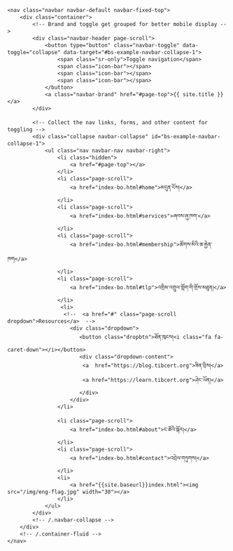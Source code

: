    <!-- Navigation -->
    <nav class="navbar navbar-default navbar-fixed-top">
        <div class="container">
            <!-- Brand and toggle get grouped for better mobile display -->
            <div class="navbar-header page-scroll">
                <button type="button" class="navbar-toggle" data-toggle="collapse" data-target="#bs-example-navbar-collapse-1">
                    <span class="sr-only">Toggle navigation</span>
                    <span class="icon-bar"></span>
                    <span class="icon-bar"></span>
                    <span class="icon-bar"></span>
                </button>
                <a class="navbar-brand" href="#page-top">{{ site.title }}</a>
            </div>

            <!-- Collect the nav links, forms, and other content for toggling -->
            <div class="collapse navbar-collapse" id="bs-example-navbar-collapse-1">
                <ul class="nav navbar-nav navbar-right">
                    <li class="hidden">
                        <a href="#page-top"></a>
                    </li>
                    <li class="page-scroll">
                        <a href="index-bo.html#home">མདུན་ངོས།</a>
                    </li>
                    <li class="page-scroll">
                        <a href="index-bo.html#services">ཞབས་ཞུ་ཁག་</a>
                    </li>
                    <li class="page-scroll">
                        <a href="index-bo.html#membership">ཚོགས་མིའི་ཆ་རྐྱེན་ཁག</a>
                    </li>
                    <li class="page-scroll">
                        <a href="index-bo.html#tlp">འགྲིམ་འགྲུལ་གློག་གི་གྲོས་མཐུན།</a>
                    </li>
                     <li>
                      <!--  <a href="#" class="page-scroll dropdown">Resources</a>  -->
                        <div class="dropdown">
                           <button class="dropbtn">ཐོན་ཁུངས།<i class="fa fa-caret-down"></i></button>
                           <div class="dropdown-content">
                            <a  href="https://blog.tibcert.org">ཟིན་བྲིས།</a>
                            <a href="https://learn.tibcert.org">ཤེང་ཡོན།</a>
                           </div>
                        </div>
                    </li>
                   
                    <li class="page-scroll">
                        <a href="index-bo.html#about">ང་ཚོའི་སྐོར།</a>
                    </li>
                    <li class="page-scroll">
                        <a href="index-bo.html#contact">འབྲེལ་གཏུགས།</a>
                    </li>
                    <li>
                        <a href="{{site.baseurl}}index.html"><img src="/img/eng-flag.jpg" width="30"></a>
                    </li>
                </ul>
            </div>
            <!-- /.navbar-collapse -->
        </div>
        <!-- /.container-fluid -->
    </nav>


 


   